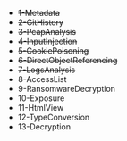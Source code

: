 - ~~1-Metadata~~
- ~~2-GitHistory~~
- ~~3-PcapAnalysis~~
- ~~4-InputInjection~~
- ~~5-CookiePoisoning~~
- ~~6-DirectObjectReferencing~~
- ~~7-LogsAnalysis~~
- 8-AccessList
- 9-RansomwareDecryption
- 10-Exposure
- 11-HtmlView
- 12-TypeConversion
- 13-Decryption
